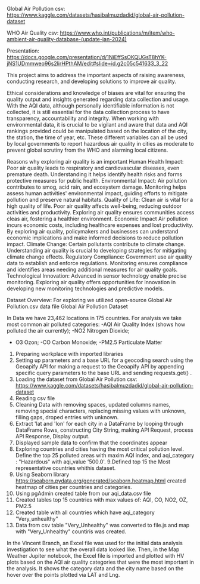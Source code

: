 Global Air Pollution csv: https://www.kaggle.com/datasets/hasibalmuzdadid/global-air-pollution-dataset

WHO Air Quality csv: https://www.who.int/publications/m/item/who-ambient-air-quality-database-(update-jan-2024)

Presentation: https://docs.google.com/presentation/d/1NiEffSsOKQUGsT8hYK-jNS1UDmmweo96s2lirHPthAM/edit#slide=id.g2c05c541633_3_22


This project aims to address the important aspects of raising awareness, conducting research, and developing solutions to improve air quality.

Ethical considerations and knowledge of biases are vital for ensuring the quality output and insights generated regarding data collection and usage. With the AQI data, although personally identifiable information is not collected, it is still essential for the data collection process to have transparency, accountability and integrity. When working with environmental data, it is crucial to be vigilant and aware that data and AQI rankings provided could be manipulated based on the location of the city, the station, the time of year, etc. These different variables can all be used by local governments to report hazardous air quality in cities as moderate to prevent global scrutiny from the WHO and alarming local citizens.

Reasons why exploring air quality is an important
Human Health Impact:
Poor air quality leads to respiratory and cardiovascular diseases, even premature death. Understanding it helps identify health risks and forms protective measures for public health.
Environmental Impact:
Air pollution contributes to smog, acid rain, and ecosystem damage. Monitoring helps assess human activities' environmental impact, guiding efforts to mitigate pollution and preserve natural habitats.
Quality of Life:
Clean air is vital for a high quality of life. Poor air quality affects well-being, reducing outdoor activities and productivity. Exploring air quality ensures communities access cleas air, fostering a healthier environment.
Economic Impact
Air pollution incurs economic costs, including healthcare expenses and lost productivity. By exploring air quality, policymakers and businesses can understand economic implications and make informed decisions to reduce pollution impact.
Climate Change:
Certain pollutants contribute to climate change. Understanding air quality is crucial to developing strategies for mitigating climate change effects.
Regulatory Compliance:
Government use air quality data to establish and enforce regulations. Monitoring ensures compliance and identifies areas needing additional measures for air quality goals.
Technological Innovation:
Advanced in sensor technology enable precise monitoring. Exploring air quality offers opportunities for innovation in developing new monitoring technologies and predictive models.


Dataset Overview:
For exploring we utilized open-source Global Air Pollution.csv data file
Global Air Pollution Dataset

In Data we have 23,462 locations in 175 countries.
For analysis we take most common air polluted categories:
-AQI Air Quality Index (shows how polluted the air currently);
-NO2 Nitrogen Dioxide;
- O3 Ozon;
-CO Carbon Monoxide;
-PM2.5 Particulate Matter


1. Preparing workplace with imported libraries
2. Setting up parameters and a base URL for a geocoding search using the Geoapify API
for making a request to the Geoapify API by appending specific query parameters to the base URL and sending requests.get() .
3. Loading the dataset from Global Air Pollution csv: https://www.kaggle.com/datasets/hasibalmuzdadid/global-air-pollution-dataset
4. Reading csv file
5. Cleaning Data with removing spaces, updated columns names, removing special characters, replacing missing values with unknown, filling gaps, droped entries with unknown.
6. Extract 'lat and 'lon' for each city in a DataFrame by looping through DataFrame Rows, constructing City String, making API Request, process API Response, Display output.
7. Displayed sample data to confirm that the coordinates appear
8. Exploring countries and cities having the most critical pollution level. Define the top
  25 polluted areas with maxim AQI index, and aqi_category : "Hazardous" with aqi_value '500.0'.
9.Defined top 15 the Most representative countries whithis dataset.
10. Using Seaborn library https://seaborn.pydata.org/generated/seaborn.heatmap.html
  created heatmap of cities per countries and categories.
11. Using pgAdmin created table from our aqi_data.csv file
12. Created tables top 15 countries with max values of: AQI, CO, NO2, OZ, PM2.5
13. Created table with all countries which have aqi_category "Very_unhealthy"
14. Data from csv table "Very_Unhealthy" was converted to file.js and map with "Very_Unhealthy" countiris was created.

In the Vincent Branch, an Excel file was used for the initial data analysis investigation to see what the overall data looked like. Then, in the Map Weather Jupiter notebook, the Excel file is imported and plotted with HV plots based on the AQI air quality categories that were the most important in the analysis. It shows the category data and the city name based on the hover over the points plotted via LAT and Lng.
